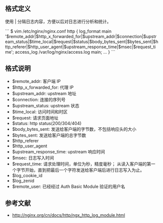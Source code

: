 <h2>格式定义</h2>
<p>使用 | 分隔日志内容，方便以后对日志进行分析和统计。</p>
```
$ vim /etc/nginx/nginx.conf
http {
    log_format main '$remote_addr|$http_x_forwarded_for|$upstream_addr|$connection|$upstream_status|$time_local|$request|$status|$body_bytes_sent|$bytes_sent|$http_referer|$http_user_agent|$upstream_response_time|$msec|$request_time';
    access_log  /var/log/nginx/access.log  main;
    ...
}
```

## 格式说明
* $remote_addr: 客户端 IP
* $http_x_forwarded_for: 代理 IP
* $upstream_addr: upstream 地址
* $connection: 连接的序列号
* $upstream_status: upstream 状态
* $time_local: 访问时间和时区
* $request: 请求页面地址
* $status: http status(200/304/404)
* $body_bytes_sent: 发送给客户端的字节数，不包括响应头的大小
* $bytes_sent: 发送给客户端的总字节数
* $http_referer
* $http_user_agent
* $upstream_response_time: upstream 响应时间
* $msec: 日志写入时间
* $request_time: 请求处理时间，单位为秒，精度毫秒； 从读入客户端的第一个字节开始，直到把最后一个字符发送给客户端后进行日志写入为止。
* $log_cookie_id
* $log_zenid
* $remote_user: 已经经过 Auth Basic Module 验证的用户名

## 参考文献
* http://nginx.org/cn/docs/http/ngx_http_log_module.html
